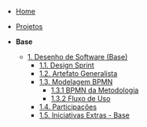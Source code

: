 <!-- docs/_sidebar.md -->

- [Home](./)
- [Projetos](./Projeto/Projeto.md)

- **Base**
  - [1. Desenho de Software (Base)](./Base/1.Base.md)
    - [1.1. Design Sprint](./Base/1.1.DesignSprint.md)
    - [1.2. Artefato Generalista](./Base/1.2.ArtefatoGeneralista.md)
    - [1.3. Modelagem BPMN](./Base/1.3.ModelagemBPMN.md)
      - [1.3.1 BPMN da Metodologia](./Base/1.3.1.BPMNmetodologia.md)
      - [1.3.2 Fluxo de Uso](./Base/1.3.2.FluxoDeUso.md)
    - [1.4. Participações](./Base/1.4.ParticipacoesBase.md)
    - [1.5. Iniciativas Extras - Base](./Base/1.5.IniciativasExtras.md)
